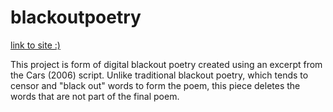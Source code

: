 # blackoutpoetry

<a href="https://clarissafurtado7.github.io/blackoutpoetry/" target="_blank" rel="noopener">link to site :)</a>

This project is form of digital blackout poetry created using an excerpt from the Cars (2006) script. Unlike traditional blackout poetry, which tends to censor and "black out" words to form the poem, this piece deletes the words that are not part of the final poem.
